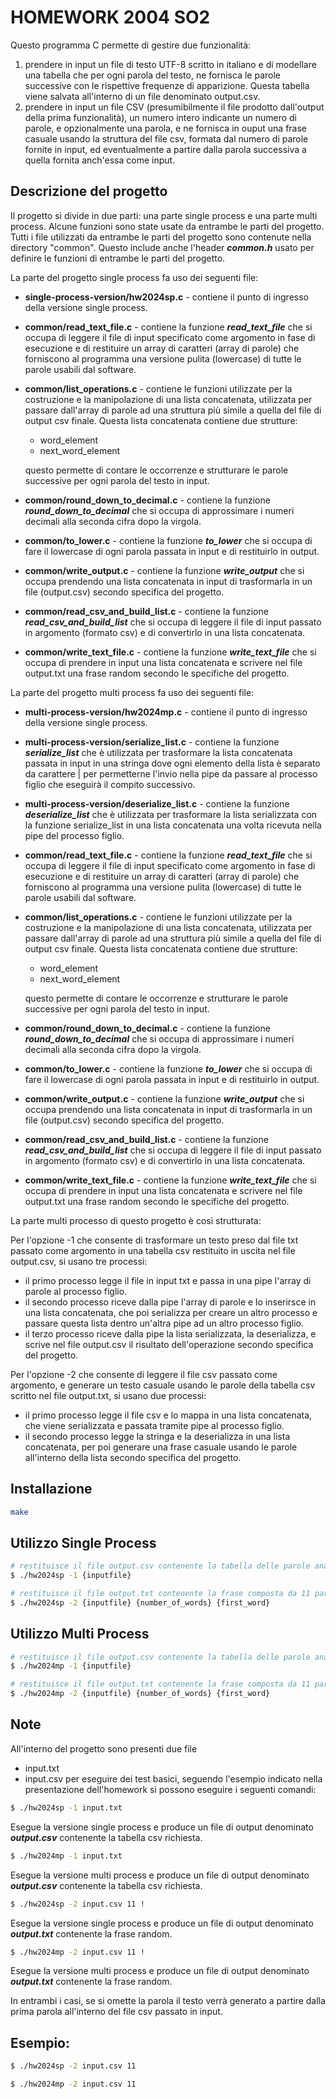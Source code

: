 # HOMEWORK 2004 SO2

Questo programma C permette di gestire due funzionalità:
1) prendere in input un file di testo UTF-8 scritto in italiano e di modellare una tabella che per ogni parola del testo, ne fornisca le parole successive con le rispettive frequenze di apparizione.
   Questa tabella viene salvata all'interno di un file denominato output.csv.
2) prendere in input un file CSV (presumibilmente il file prodotto dall'output della prima funzionalità), un numero intero indicante un numero di parole, e opzionalmente una parola, e ne fornisca in ouput una frase casuale usando la struttura del file csv, formata dal numero di parole fornite in input, ed eventualmente a partire dalla parola successiva a quella fornita anch'essa come input.


## Descrizione del progetto

Il progetto si divide in due parti: una parte single process e una parte multi process. Alcune funzioni sono state usate da entrambe le parti del progetto. Tutti i file utilizzati da entrambe le parti del progetto sono contenute nella directory "common". Questo include anche l'header ***common.h*** usato per definire le funzioni di entrambe le parti del progetto.

La parte del progetto single process fa uso dei seguenti file:

+ **single-process-version/hw2024sp.c** - contiene il punto di ingresso della versione single process.
+ **common/read_text_file.c** - contiene la funzione ***read_text_file*** che si occupa di leggere il file di input specificato come argomento in fase di esecuzione e di restituire un array di caratteri (array di parole) che forniscono al programma una versione pulita (lowercase) di tutte le parole usabili dal software.
+ **common/list_operations.c** - contiene le funzioni utilizzate per la costruzione e la manipolazione di una lista concatenata, utilizzata per passare dall'array di parole ad una struttura più simile a quella del file di output csv finale. Questa lista concatenata contiene due strutture: 
  + word_element
  + next_word_element
  
   questo permette di contare le occorrenze e strutturare le parole successive per ogni parola del testo in input.
+ **common/round_down_to_decimal.c** - contiene la funzione ***round_down_to_decimal*** che si occupa di approssimare i numeri decimali alla seconda cifra dopo la virgola.
+ **common/to_lower.c** - contiene la funzione ***to_lower*** che si occupa di fare il lowercase di ogni parola passata in input e di restituirlo in output.
+ **common/write_output.c** - contiene la funzione ***write_output*** che si occupa prendendo una lista concatenata in input di trasformarla in un file (output.csv) secondo specifica del progetto.
+ **common/read_csv_and_build_list.c** - contiene la funzione ***read_csv_and_build_list*** che si occupa di leggere il file di input passato in argomento (formato csv) e di convertirlo in una lista concatenata.
+ **common/write_text_file.c** - contiene la funzione ***write_text_file*** che si occupa di prendere in input una lista concatenata e scrivere nel file output.txt una frase random secondo le specifiche del progetto.


La parte del progetto multi process fa uso dei seguenti file:
+ **multi-process-version/hw2024mp.c** - contiene il punto di ingresso della versione single process.
+ **multi-process-version/serialize_list.c** - contiene la funzione ***serialize_list*** che è utilizzata per trasformare la lista concatenata passata in input in una stringa dove ogni elemento della lista è separato da carattere | per permetterne l'invio nella pipe da passare al processo figlio che eseguirà il compito successivo.
+ **multi-process-version/deserialize_list.c** - contiene la funzione ***deserialize_list*** che è utilizzata per trasformare la lista serializzata con la funzione serialize_list in una lista concatenata una volta ricevuta nella pipe del processo figlio.
+ **common/read_text_file.c** - contiene la funzione ***read_text_file*** che si occupa di leggere il file di input specificato come argomento in fase di esecuzione e di restituire un array di caratteri (array di parole) che forniscono al programma una versione pulita (lowercase) di tutte le parole usabili dal software.
+ **common/list_operations.c** - contiene le funzioni utilizzate per la costruzione e la manipolazione di una lista concatenata, utilizzata per passare dall'array di parole ad una struttura più simile a quella del file di output csv finale. Questa lista concatenata contiene due strutture:
   + word_element
   + next_word_element

  questo permette di contare le occorrenze e strutturare le parole successive per ogni parola del testo in input.
+ **common/round_down_to_decimal.c** - contiene la funzione ***round_down_to_decimal*** che si occupa di approssimare i numeri decimali alla seconda cifra dopo la virgola.
+ **common/to_lower.c** - contiene la funzione ***to_lower*** che si occupa di fare il lowercase di ogni parola passata in input e di restituirlo in output.
+ **common/write_output.c** - contiene la funzione ***write_output*** che si occupa prendendo una lista concatenata in input di trasformarla in un file (output.csv) secondo specifica del progetto.
+ **common/read_csv_and_build_list.c** - contiene la funzione ***read_csv_and_build_list*** che si occupa di leggere il file di input passato in argomento (formato csv) e di convertirlo in una lista concatenata.
+ **common/write_text_file.c** - contiene la funzione ***write_text_file*** che si occupa di prendere in input una lista concatenata e scrivere nel file output.txt una frase random secondo le specifiche del progetto.

La parte multi processo di questo progetto è così strutturata:

Per l'opzione -1 che consente di trasformare un testo preso dal file txt passato come argomento in una tabella csv restituito in uscita nel file output.csv, si usano tre processi:
+ il primo processo legge il file in input txt e passa in una pipe l'array di parole al processo figlio.
+ il secondo processo riceve dalla pipe l'array di parole e lo inserirsce in una lista concatenata, che poi serializza per creare un altro processo e passare questa lista dentro un'altra pipe ad un altro processo figlio.
+ il terzo processo riceve dalla pipe la lista serializzata, la deserializza, e scrive nel file output.csv il risultato dell'operazione secondo specifica del progetto.

Per l'opzione -2 che consente di leggere il file csv passato come argomento, e generare un testo casuale usando le parole della tabella csv scritto nel file output.txt, si usano due processi:
+ il primo processo legge il file csv e lo mappa in una lista concatenata, che viene serializzata e passata tramite pipe al processo figlio.
+ il secondo processo legge la stringa e la deserializza in una lista concatenata, per poi generare una frase casuale usando le parole all'interno della lista secondo specifica del progetto.

## Installazione
```bash
make
```

## Utilizzo Single Process
```bash
# restituisce il file output.csv contenente la tabella delle parole analizzate in input.txt
$ ./hw2024sp -1 {inputfile}

# restituisce il file output.txt contenente la frase composta da 11 parole partendo dalla parola successiva a !
$ ./hw2024sp -2 {inputfile} {number_of_words} {first_word}
```
## Utilizzo Multi Process
```bash
# restituisce il file output.csv contenente la tabella delle parole analizzate in input.txt
$ ./hw2024mp -1 {inputfile}

# restituisce il file output.txt contenente la frase composta da 11 parole partendo dalla parola successiva a !
$ ./hw2024mp -2 {inputfile} {number_of_words} {first_word}
```

## Note
All'interno del progetto sono presenti due file 
+ input.txt
+ input.csv
per eseguire dei test basici, seguendo l'esempio indicato nella presentazione dell'homework si possono eseguire i seguenti comandi:

```bash
$ ./hw2024sp -1 input.txt
```
Esegue la versione single process e produce un file di output denominato ***output.csv*** contenente la tabella csv richiesta.

```bash
$ ./hw2024mp -1 input.txt
```
Esegue la versione multi process e produce un file di output denominato ***output.csv*** contenente la tabella csv richiesta.

```bash
$ ./hw2024sp -2 input.csv 11 !
```
Esegue la versione single process e produce un file di output denominato ***output.txt*** contenente la frase random.

```bash
$ ./hw2024mp -2 input.csv 11 !
```
Esegue la versione multi process e produce un file di output denominato ***output.txt*** contenente la frase random.

In entrambi i casi, se si omette la parola il testo verrà generato a partire dalla prima parola all'interno del file csv passato in input.

## Esempio:
```bash
$ ./hw2024sp -2 input.csv 11
```

```bash
$ ./hw2024mp -2 input.csv 11
```
